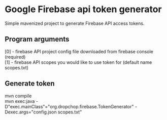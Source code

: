 # Google Firebase api token generator

Simple mavenized project to generate Firebase API access tokens. 

## Program arguments
[0] - firebase API project config file downloaded from firebase console (required)     
[1] - firebase API scopes you would like to use token for (default name scopes.txt)

## Generate token
mvn compile    
mvn exec:java -D"exec.mainClass"="org.dropchop.firebase.TokenGenerator" -Dexec.args="config.json scopes.txt"
